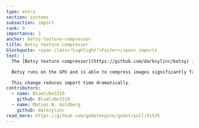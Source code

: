 ```yaml
---
type: entry
section: systems
subsection: import
rank: 0
importance: 3
anchor: betsy-texture-compressor
title: Betsy texture compressor
blockquote: <span class="highlight">Faster</span> imports
text: |
  The [Betsy texture compressor](https://github.com/darksylinc/betsy) is a tool to compresses images into various GPU texture formats. It is now being integrated into the Godot Engine.

  Betsy runs on the GPU and is able to compress images significantly faster than our current compressors (using the “VRAM Compressed” import setting).

  This change reduces import time dramatically.
contributors:
  - name: BlueCube3310
    github: BlueCube3310
  - name: Matias N. Goldberg
    github: darksylinc
read_more: https://github.com/godotengine/godot/pull/91535
---
```

